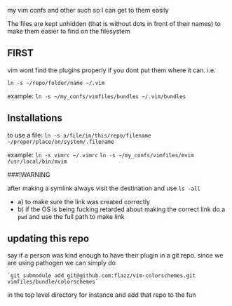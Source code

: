 my vim confs and other such so I can get to them easily

The files are kept unhidden (that is without dots in front of their names) to make them easier to find on the filesystem

## FIRST
vim wont find the plugins properly if you dont put them where it can. i.e.

  `ln -s ~/repo/folder/name ~/.vim`

example:
     `ln -s ~/my_confs/vimfiles/bundles ~/.vim/bundles`
      
## Installations

to use a file: 
  `ln -s a/file/in/this/repo/filename ~/proper/place/on/system/.filename`

example:
    `ln -s vimrc ~/.vimrc`
    `ln -s ~/my_confs/vimfiles/mvim /usr/local/bin/mvim`

###!WARNING

after making a symlink always visit the destination and use `ls -all`

* a)  to make sure the link was created correctly
* b) if the OS is being fucking retarded about making the correct link do a `pwd` and use the full path to make link

## updating this repo
say if a person was kind enough to have their plugin in a git repo. since we are using pathogen we can simply do
  
    `git submodule add git@github.com:flazz/vim-colorschemes.git vimfiles/bundle/colorschemes`

in the top level directory for instance and add that repo to the fun
